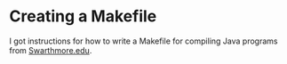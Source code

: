 # Creating a Makefile

I got instructions for how to write a Makefile for compiling Java programs from [Swarthmore.edu][resource-makefile-compiling-java-programs].

[resource-makefile-compiling-java-programs]: https://www.cs.swarthmore.edu/~newhall/unixhelp/javamakefiles.html
